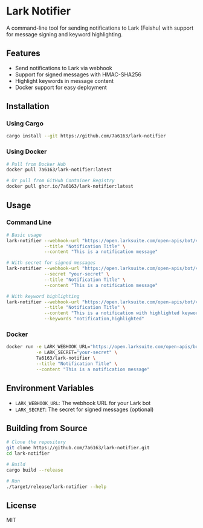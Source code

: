 # Lark Notifier

A command-line tool for sending notifications to Lark (Feishu) with support for message signing and keyword highlighting.

## Features

- Send notifications to Lark via webhook
- Support for signed messages with HMAC-SHA256
- Highlight keywords in message content
- Docker support for easy deployment

## Installation

### Using Cargo

```bash
cargo install --git https://github.com/7a6163/lark-notifier
```

### Using Docker

```bash
# Pull from Docker Hub
docker pull 7a6163/lark-notifier:latest

# Or pull from GitHub Container Registry
docker pull ghcr.io/7a6163/lark-notifier:latest
```

## Usage

### Command Line

```bash
# Basic usage
lark-notifier --webhook-url "https://open.larksuite.com/open-apis/bot/v2/hook/your-webhook" \
              --title "Notification Title" \
              --content "This is a notification message"

# With secret for signed messages
lark-notifier --webhook-url "https://open.larksuite.com/open-apis/bot/v2/hook/your-webhook" \
              --secret "your-secret" \
              --title "Notification Title" \
              --content "This is a notification message"

# With keyword highlighting
lark-notifier --webhook-url "https://open.larksuite.com/open-apis/bot/v2/hook/your-webhook" \
              --title "Notification Title" \
              --content "This is a notification with highlighted keywords" \
              --keywords "notification,highlighted"
```

### Docker

```bash
docker run -e LARK_WEBHOOK_URL="https://open.larksuite.com/open-apis/bot/v2/hook/your-webhook" \
           -e LARK_SECRET="your-secret" \
           7a6163/lark-notifier \
           --title "Notification Title" \
           --content "This is a notification message"
```

## Environment Variables

- `LARK_WEBHOOK_URL`: The webhook URL for your Lark bot
- `LARK_SECRET`: The secret for signed messages (optional)

## Building from Source

```bash
# Clone the repository
git clone https://github.com/7a6163/lark-notifier.git
cd lark-notifier

# Build
cargo build --release

# Run
./target/release/lark-notifier --help
```

## License

MIT
